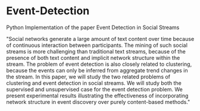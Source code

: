 # Event-Detection
Python Implementation of the paper Event Detection in Social Streams

"Social networks generate a large amount of text content over
time because of continuous interaction between participants. The
mining of such social streams is more challenging than traditional
text streams, because of the presence of both text content and
implicit network structure within the stream. The problem of event
detection is also closely related to clustering, because the events
can only be inferred from aggregate trend changes in the stream. In
this paper, we will study the two related problems of clustering and
event detection in social streams. We will study both the supervised
and unsupervised case for the event detection problem. We present
experimental results illustrating the effectiveness of incorporating
network structure in event discovery over purely content-based
methods."
